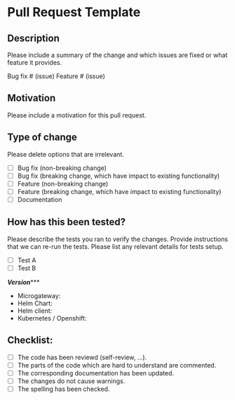 # Pull Request Template

## Description

Please include a summary of the change and which issues are fixed or what feature it provides.

Bug fix # (issue)
Feature # (issue)

## Motivation
Please include a motivation for this pull request.

## Type of change
Please delete options that are irrelevant.

- [ ] Bug fix (non-breaking change)
- [ ] Bug fix (breaking change, which have impact to existing functionality)
- [ ] Feature (non-breaking change)
- [ ] Feature (breaking change, which have impact to existing functionality)
- [ ] Documentation

## How has this been tested?
Please describe the tests you ran to verify the changes. Provide instructions that we can re-run the tests. Please list any relevant details for tests setup.

- [ ] Test A
- [ ] Test B

*****Version********
* Microgateway:
* Helm Chart:
* Helm client:
* Kubernetes / Openshift:

## Checklist:
- [ ] The code has been reviewd (self-review, ...).
- [ ] The parts of the code which are hard to understand are commented.
- [ ] The corresponding documentation has been updated.
- [ ] The changes do not cause warnings.
- [ ] The spelling has been checked.
